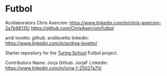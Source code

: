 # Futbol

#collaborators
Chris Asercion: https://www.linkedin.com/in/chris-asercion-2a7b68135/  https://github.com/ChrisAsercion/futbol

andi lovetto:
github: andilovetto
linkedin: https://www.linkedin.com/in/andrea-lovetto/

Starter repository for the [Turing School](https://turing.io/) Futbol project.


Contributors 
Name: Jorja
Github: JorjaF
Linkedin: https://www.linkedin.com/in/jorja-f-25027a70/
